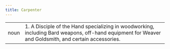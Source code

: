 ```yaml
---
title: Carpenter
---
```

| | |
|---|---|
| noun | 1.  	A Disciple of the Hand specializing in woodworking, including Bard weapons, off-hand equipment for Weaver and Goldsmith, and certain accessories.	|